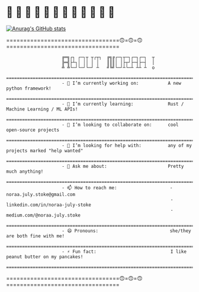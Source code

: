 # 🪷 🪷 🪷 🪷 🪷 🪷 🪷 🪷 🪷 🪷 🪷 🪷 

<!--
**noraa-july-stoke/noraa-july-stoke** is a ✨ _special_ ✨ repository because its `README.md` (this file) appears on your GitHub profile.

### - 🔭 I’m currently working on: A new python framework!
### - 🌱 I’m currently learning: Rust / Machine Learning / ML APIs!
### - 👯 I’m looking to collaborate on: cool open-source projects
### - 🤔 I’m looking for help with: any of my projects marked "help wanted"
### - 💬 Ask me about: Pretty much anything!
### - 📫 How to reach me: noraa.july.stoke@gmail.com
### - 😄 Pronouns: she/they are both fine with me!
### - ⚡ Fun fact: I like peanut butter on my pancakes!

-->



[![Anurag's GitHub stats](https://github-readme-stats.vercel.app/api?username=noraa-july-stoke&count_private=true&theme=cobalt)](https://github.com/anuraghazra/github-readme-stats)


=================================🙃=🙃=🙃=================================
```
                     ╔═╗┌┐ ┌─┐┬ ┬┌┬┐  ╔╗╔┌─┐┬─┐┌─┐┌─┐  ┬
                     ╠═╣├┴┐│ ││ │ │   ║║║│ │├┬┘├─┤├─┤  │
                     ╩ ╩└─┘└─┘└─┘ ┴   ╝╚╝└─┘┴└─┴ ┴┴ ┴  o
                     ====================================================================================
                     - 🔭 I’m currently working on:           A new python framework!
                     ====================================================================================
                     - 🌱 I’m currently learning:             Rust / Machine Learning / ML APIs!
                     ====================================================================================
                     - 👯 I’m looking to collaborate on:      cool open-source projects
                     ====================================================================================
                     - 🤔 I’m looking for help with:          any of my projects marked "help wanted"
                     ====================================================================================
                     - 💬 Ask me about:                       Pretty much anything!
                     ====================================================================================
                     - 📫 How to reach me:                    - noraa.july.stoke@gmail.com
                                                              - linkedin.com/in/noraa-july-stoke
                                                              - medium.com/@noraa.july.stoke
                     ====================================================================================
                     - 😄 Pronouns:                           she/they are both fine with me!
                     ====================================================================================
                     - ⚡ Fun fact:                            I like peanut butter on my pancakes!
                     ====================================================================================
```
=================================🙃=🙃=🙃=================================
